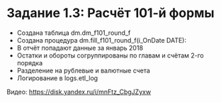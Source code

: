 # Задание 1.3: Расчёт 101-й формы
- Создана таблица dm.dm_f101_round_f
- Создана процедура dm.fill_f101_round_f(i_OnDate DATE):
- В отчёт попадают данные за январь 2018
- Остатки и обороты согруппированы по главам и счётам 2-го порядка
- Разделение на рублевые и валютные счета
- Логирование в logs.etl_log

Видео: https://disk.yandex.ru/i/mnFtz_CbgJZyxw
